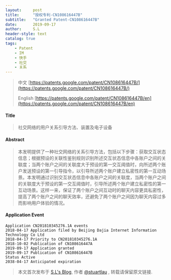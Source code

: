 ```yaml
---
layout:     post
title:      "授权专利-CN108616447B"
subtitle:   "Granted Patent-CN108616447B"
date:       2019-09-17
author:     S.L
header-style: text
catalog: true
tags:
    - Patent
    - IM
    - 快手
    - 社交
    - 关系
---
```

> 中文 [https://patents.google.com/patent/CN108616447B/](https://patents.google.com/patent/CN108616447B/)
>
> English [https://patents.google.com/patent/CN108616447B/en](https://patents.google.com/patent/CN108616447B/en)

#### Title
> 社交网络的用户关系引导方法、装置及电子设备

#### Abstract
> 本发明提供了一种社交网络的关系引导方法，包括以下步骤：获取交互状态信息；根据预设的关联性鉴别规则识别所述交互状态信息中各账户之间的关联度；当两个账户之间的关联度大于预设的第一交互阈值时，向所述两个账户发送预设的第一引导指令，以引导所述两个账户建立私密性的第一互动场景。本发明通过识别交互状态信息中各账户之间的关联度，当两个账户之间的关联度大于预设的第一交互阈值时，引导所述两个账户建立私密性的第一互动场景。这样一来，保证了两个账户之间互动时的聊天内容更具私密性，提高了两个账户之间的聊天效率，还避免了两个账户之间因为聊天内容过多而影响用户体验的情况。

#### Application Event
```
Application CN201810345276.1A events 
2018-04-17 Application filed by Beijing Dajia Internet Information Technology Co Ltd
2018-04-17 Priority to CN201810345276.1A
2018-10-02 Publication of CN108616447A
2019-09-17 Application granted
2019-09-17 Publication of CN108616447B
Status Active
2038-04-17 Anticipated expiration
```
> 本文首次发布于 [S.L's Blog](https://liushuo.me), 作者 [@stuartlau](http://github.com/stuartlau) ,
转载请保留原文链接.
